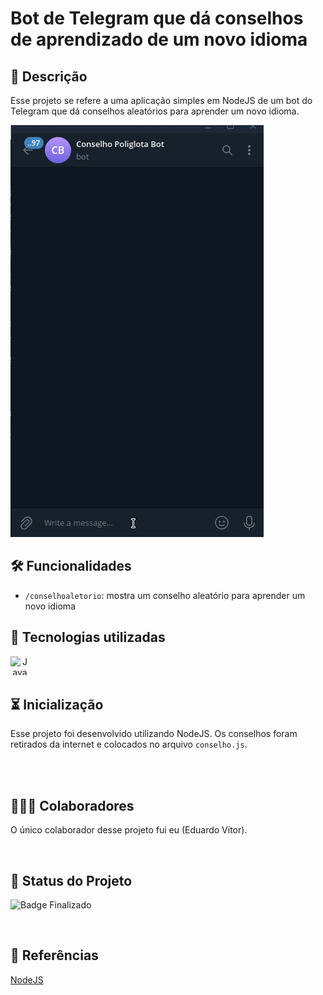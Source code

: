 
# Bot de Telegram que dá conselhos de aprendizado de um novo idioma


## 📖 Descrição

Esse projeto se refere a uma aplicação simples em NodeJS de um bot do Telegram que dá conselhos aleatórios para aprender um novo idioma.

![conselho](bot_conselho_poliglota.gif)

## 🛠️ Funcionalidades

- ```/conselhoaletorio```: mostra um conselho aleatório para aprender um novo idioma


## 📡 Tecnologias utilizadas

<div align="center"> 
<img align="left" alt="Javascript" height="30" width="30" src="https://cdn.jsdelivr.net/gh/devicons/devicon/icons/nodejs/nodejs-original.svg">
</div>
<br/><br/>

## ⏳ Inicialização

Esse projeto foi desenvolvido utilizando NodeJS. Os conselhos foram retirados da internet e colocados no arquivo ```conselho.js```.

<br>

<br/>

## 🤵🤵‍♀️ Colaboradores

O único colaborador desse projeto fui eu (Eduardo Vítor).

<br/>

## 🔎 Status do Projeto

![Badge Finalizado](https://img.shields.io/badge/Status-Finalizado-blue)

<br/>

## 📑 Referências

[NodeJS](https://nodejs.org/en)



